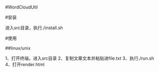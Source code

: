#WordCloudUtil


#安装

进入src目录，执行./install.sh

#使用


##linux/unix


1、打开终端，进入src目录
2、复制文章文本并粘贴进file.txt
3、执行./run.sh
4、打开render.html